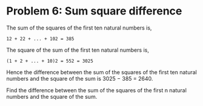 # Problem 6: Sum square difference

The sum of the squares of the first ten natural numbers is,

```
12 + 22 + ... + 102 = 385
```

The square of the sum of the first ten natural numbers is,

```
(1 + 2 + ... + 10)2 = 552 = 3025
```

Hence the difference between the sum of the squares of the first ten natural numbers and the square of the sum is 3025 − 385 = 2640.

Find the difference between the sum of the squares of the first n natural numbers and the square of the sum.
